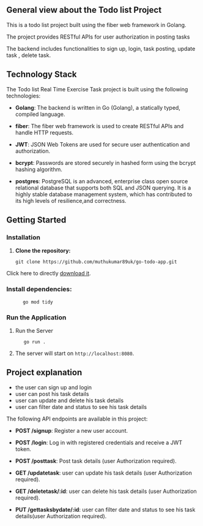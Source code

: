 ## General view about the Todo list Project

This is a todo list project built using the fiber web framework in Golang. 

The project provides RESTful APIs for user authorization in  posting tasks 

The backend includes functionalities to sign up, login, task posting, update task , delete task.

## Technology Stack

The Todo list Real Time Exercise Task project is built using the following technologies:

- **Golang**: The backend is written in Go (Golang), a statically typed, compiled language.

- **fiber**: The fiber web framework is used to create RESTful APIs and handle HTTP requests.

- **JWT**: JSON Web Tokens are used for secure user authentication and authorization.

- **bcrypt**: Passwords are stored securely in hashed form using the bcrypt hashing algorithm.

- **postgres**: PostgreSQL is an advanced, enterprise class open source relational database that supports both SQL and JSON  querying. 
                It is a highly stable database management system, which has contributed to its high levels of resilience,and correctness. 

## Getting Started

### Installation

1. **Clone the repository:**

    ```
    git clone https://github.com/muthukumar89uk/go-todo-app.git
    ```
  Click here to directly [download it](https://github.com/muthukumar89uk/go-todo-app/zipball/master). 

### Install dependencies:

          go mod tidy

### Run the Application
  1. Run the Server
   
       ```
          go run .
       ```   
  2. The server will start on `http://localhost:8080`.

 ##  Project explanation

- the user can sign up and login
- user can post his task details
- user can update and delete his task details
- user can filter date and status to see his task details


The following API endpoints are available in this project:

- **POST /signup**: Register a new user account.

- **POST /login**: Log in with registered credentials and receive a JWT token.

- **POST /posttask**: Post task details (user Authorization required).

- **GET  /updatetask**: user can update his task details (user Authorization required).

- **GET  /deletetask/:id**: user can delete his task details (user Authorization required).

- **PUT  /gettasksbydate/:id**: user can  filter date and status to see his task details(user Authorization required).
